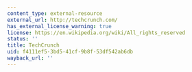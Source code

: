 ```yaml
---
content_type: external-resource
external_url: http://techcrunch.com/
has_external_license_warning: true
license: https://en.wikipedia.org/wiki/All_rights_reserved
status: ''
title: TechCrunch
uid: f4111ef5-3bd5-41cf-9b8f-53df542ab6db
wayback_url: ''
---
```

